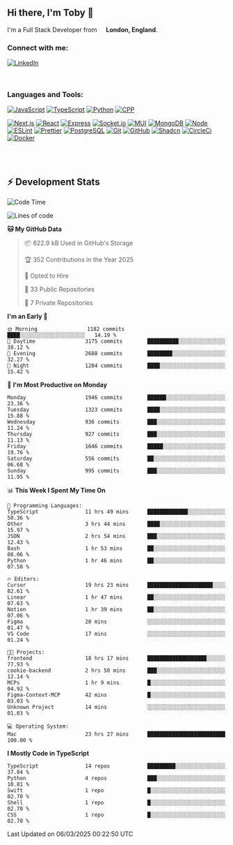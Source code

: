 ## Hi there, I'm Toby 👋

I'm a Full Stack Developer from <img src="https://cdn-icons-png.flaticon.com/512/197/197374.png" width="13" /> **London, England**.

### Connect with me:

[![LinkedIn][linkedin-shield]][linkedin-url]

<br />

### Languages and Tools:

[![JavaScript][JavaScript]][JavaScript-url] [![TypeScript][TypeScript]][TypeScript-url] [![Python][Python]][Python-url] [![CPP][CPP]][CPP-url]

[![Next.js][Next.js]][Next-url] [![React][React.js]][React-url] [![Express][Express.js]][Express-url] [![Socket.io][SocketIo]][SocketIo-url] [![MUI][MUI]][MUI-url] [![MongoDB][MongoDB]][Mongo-url] [![Node][Node.js]][Node-url] [![ESLint][ESLint]][ESLint-url] [![Prettier][Prettier]][Prettier-url] [![PostgreSQL][PostgreSQL]][PostgreSQL-url] [![Git][Git]][Git-url] [![GitHub][GitHub]][GitHub-url] [![Shadcn][Shadcn]][Shadcn-url] [![CircleCi][CircleCi]][CircleCi-url] [![Docker][Docker]][Docker-url]

<br />
<br />

## :zap: Development Stats

<!--START_SECTION:waka-->
![Code Time](http://img.shields.io/badge/Code%20Time-1%2C245%20hrs%2038%20mins-blue)

![Lines of code](https://img.shields.io/badge/From%20Hello%20World%20I%27ve%20Written-3.4%20million%20lines%20of%20code-blue)

**🐱 My GitHub Data** 

> 📦 622.9 kB Used in GitHub's Storage 
 > 
> 🏆 352 Contributions in the Year 2025
 > 
> 💼 Opted to Hire
 > 
> 📜 33 Public Repositories 
 > 
> 🔑 7 Private Repositories 
 > 
**I'm an Early 🐤** 

```text
🌞 Morning                1182 commits        ████░░░░░░░░░░░░░░░░░░░░░   14.19 % 
🌆 Daytime                3175 commits        ██████████░░░░░░░░░░░░░░░   38.12 % 
🌃 Evening                2688 commits        ████████░░░░░░░░░░░░░░░░░   32.27 % 
🌙 Night                  1284 commits        ████░░░░░░░░░░░░░░░░░░░░░   15.42 % 
```
📅 **I'm Most Productive on Monday** 

```text
Monday                   1946 commits        ██████░░░░░░░░░░░░░░░░░░░   23.36 % 
Tuesday                  1323 commits        ████░░░░░░░░░░░░░░░░░░░░░   15.88 % 
Wednesday                936 commits         ███░░░░░░░░░░░░░░░░░░░░░░   11.24 % 
Thursday                 927 commits         ███░░░░░░░░░░░░░░░░░░░░░░   11.13 % 
Friday                   1646 commits        █████░░░░░░░░░░░░░░░░░░░░   19.76 % 
Saturday                 556 commits         ██░░░░░░░░░░░░░░░░░░░░░░░   06.68 % 
Sunday                   995 commits         ███░░░░░░░░░░░░░░░░░░░░░░   11.95 % 
```


📊 **This Week I Spent My Time On** 

```text
💬 Programming Languages: 
TypeScript               11 hrs 49 mins      █████████████░░░░░░░░░░░░   50.36 % 
Other                    3 hrs 44 mins       ████░░░░░░░░░░░░░░░░░░░░░   15.97 % 
JSON                     2 hrs 54 mins       ███░░░░░░░░░░░░░░░░░░░░░░   12.43 % 
Bash                     1 hr 53 mins        ██░░░░░░░░░░░░░░░░░░░░░░░   08.06 % 
Python                   1 hr 46 mins        ██░░░░░░░░░░░░░░░░░░░░░░░   07.58 % 

🔥 Editors: 
Cursor                   19 hrs 23 mins      █████████████████████░░░░   82.61 % 
Linear                   1 hr 47 mins        ██░░░░░░░░░░░░░░░░░░░░░░░   07.63 % 
Notion                   1 hr 39 mins        ██░░░░░░░░░░░░░░░░░░░░░░░   07.06 % 
Figma                    20 mins             ░░░░░░░░░░░░░░░░░░░░░░░░░   01.47 % 
VS Code                  17 mins             ░░░░░░░░░░░░░░░░░░░░░░░░░   01.24 % 

🐱‍💻 Projects: 
frontend                 18 hrs 17 mins      ███████████████████░░░░░░   77.93 % 
cookie-backend           2 hrs 50 mins       ███░░░░░░░░░░░░░░░░░░░░░░   12.14 % 
MCPs                     1 hr 9 mins         █░░░░░░░░░░░░░░░░░░░░░░░░   04.92 % 
Figma-Context-MCP        42 mins             █░░░░░░░░░░░░░░░░░░░░░░░░   03.03 % 
Unknown Project          14 mins             ░░░░░░░░░░░░░░░░░░░░░░░░░   01.03 % 

💻 Operating System: 
Mac                      23 hrs 27 mins      █████████████████████████   100.00 % 
```

**I Mostly Code in TypeScript** 

```text
TypeScript               14 repos            █████████░░░░░░░░░░░░░░░░   37.84 % 
Python                   4 repos             ███░░░░░░░░░░░░░░░░░░░░░░   10.81 % 
Swift                    1 repo              █░░░░░░░░░░░░░░░░░░░░░░░░   02.70 % 
Shell                    1 repo              █░░░░░░░░░░░░░░░░░░░░░░░░   02.70 % 
CSS                      1 repo              █░░░░░░░░░░░░░░░░░░░░░░░░   02.70 % 
```




 Last Updated on 06/03/2025 00:22:50 UTC
<!--END_SECTION:waka-->


<!-- MARKDOWN LINKS & IMAGES -->
<!-- https://www.markdownguide.org/basic-syntax/#reference-style-links -->

[CPP-url]: https://cplusplus.com/
[CPP]: https://img.shields.io/badge/-C++-blue?style=for-the-badge&logo=cplusplus
[JavaScript-url]: https://developer.mozilla.org/en-US/docs/Web/JavaScript
[JavaScript]: https://shields.io/badge/JavaScript-F7DF1E?logo=JavaScript&logoColor=000&style=for-the-badge
[TypeScript-url]: https://www.typescriptlang.org/
[TypeScript]: https://shields.io/badge/TypeScript-3178C6?logo=TypeScript&logoColor=FFF&style=for-the-badge
[Python-url]: https://www.python.org/
[Python]: https://img.shields.io/badge/python-3670A0?style=for-the-badge&logo=python&logoColor=ffdd54
[linkedin-shield]: https://img.shields.io/badge/LinkedIn-0077B5?style=for-the-badge&logo=linkedin&logoColor=white
[linkedin-url]: https://linkedin.com/in/toby-dixon-smith/
[Next.js]: https://img.shields.io/badge/next.js-000000?style=for-the-badge&logo=nextdotjs&logoColor=white
[Next-url]: https://nextjs.org/
[React.js]: https://img.shields.io/badge/React-20232A?style=for-the-badge&logo=react&logoColor=61DAFB
[React-url]: https://reactjs.org/
[Express.js]: https://img.shields.io/badge/Express.js-404D59?style=for-the-badge&logo=express
[Express-url]: https://expressjs.com/
[Node.js]: https://img.shields.io/badge/Node.js-43853D?style=for-the-badge&logo=node.js&logoColor=white
[Node-url]: https://nodejs.org/
[MongoDB]: https://img.shields.io/badge/MongoDB-4EA94B?style=for-the-badge&logo=mongodb&logoColor=white
[Mongo-url]: https://www.mongodb.com/
[ESLint]: https://img.shields.io/badge/eslint-3A33D1?style=for-the-badge&logo=eslint&logoColor=white
[ESLint-url]: https://eslint.org/
[Prettier]: https://img.shields.io/badge/prettier-1A2C34?style=for-the-badge&logo=prettier&logoColor=F7BA3E
[Prettier-url]: https://prettier.io/
[SocketIo-url]: https://socket.io/
[SocketIo]: https://img.shields.io/badge/Socket.io-010101?style=for-the-badge&logo=socket.io&badgeColor=010101
[MUI-url]: https://mui.com/
[MUI]: https://img.shields.io/badge/MUI-%230081CB.svg?style=for-the-badge&logo=mui&logoColor=white
[PostgreSQL-url]: https://www.postgresql.org/
[PostgreSQL]: https://img.shields.io/badge/postgresql-4169e1?style=for-the-badge&logo=postgresql&logoColor=white
[Git-url]: https://git-scm.com/
[Git]: https://img.shields.io/badge/GIT-E44C30?style=for-the-badge&logo=git&logoColor=white
[GitHub-url]: https://github.com/
[GitHub]: https://img.shields.io/badge/GitHub-100000?style=for-the-badge&logo=github&logoColor=white
[Shadcn-url]: https://ui.shadcn.com/
[Shadcn]: https://img.shields.io/badge/shadcn%2Fui-000?logo=shadcnui&logoColor=fff&style=for-the-badge
[CircleCi-url]: https://ui.shadcn.com/
[CircleCi]: https://img.shields.io/badge/circleci-343434?logo=circleci&logoColor=fff&style=for-the-badge
[Docker-url]: https://ui.shadcn.com/
[Docker]: https://img.shields.io/badge/docker-2496ED?logo=docker&logoColor=fff&style=for-the-badge
